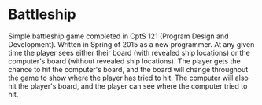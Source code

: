 # Battleship
Simple battleship game completed in CptS 121 (Program Design and Development). Written in Spring of 2015 as a new programmer. At any given time the player sees either their board (with revealed ship locations) or the computer's board (without revealed ship locations). The player gets the chance to hit the computer's board, and the board will change throughout the game to show where the player has tried to hit. The computer will also hit the player's board, and the player can see where the computer tried to hit.
